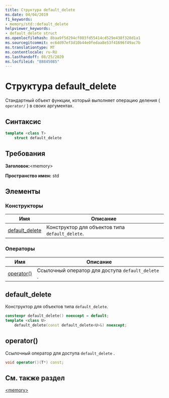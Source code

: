 ```yaml
---
title: Структура default_delete
ms.date: 04/04/2019
f1_keywords:
- memory/std::default_delete
helpviewer_keywords:
- default_delete struct
ms.openlocfilehash: 8baa9f5d294cf083fd55414cd529e438f328d1a1
ms.sourcegitcommit: ec6dd97ef3d10b44e0fedaa8e53f41696f49ac7b
ms.translationtype: MT
ms.contentlocale: ru-RU
ms.lasthandoff: 08/25/2020
ms.locfileid: "88845085"
---
```

# <a name="default_delete-struct"></a>Структура default_delete

Стандартный объект функции, который выполняет операцию деления ( `operator/` ) в своих аргументах.

## <a name="syntax"></a>Синтаксис

```cpp
template <class T>
    struct default_delete
```

## <a name="requirements"></a>Требования

**Заголовок:**\<memory>

**Пространство имен:** std

## <a name="members"></a>Элементы

### <a name="constructors"></a>Конструкторы

|Имя|Описание|
|-|-|
|[default_delete](#default_delete)|Конструктор для объектов типа `default_delete`.|

### <a name="operators"></a>Операторы

|Имя|Описание|
|-|-|
|[operator()](#op_paren)|Ссылочный оператор для доступа `default_delete` .|

## <a name="default_delete"></a><a name="default_delete"></a> default_delete

Конструктор для объектов типа `default_delete`.

```cpp
constexpr default_delete() noexcept = default;
template <class U>
    default_delete(const default_delete<U>&) noexcept;
```

## <a name="operator"></a><a name="op_paren"></a> operator()

Ссылочный оператор для доступа `default_delete` .

```cpp
void operator()(T*) const;
```

## <a name="see-also"></a>См. также раздел

[\<memory>](../standard-library/memory.md)
